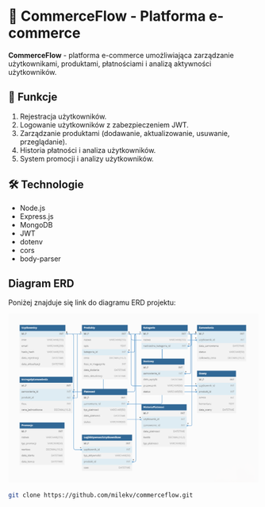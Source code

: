 # 🚀 CommerceFlow - Platforma e-commerce

**CommerceFlow** - platforma e-commerce umożliwiająca zarządzanie użytkownikami, produktami, płatnościami i analizą aktywności użytkowników.

## 📌 Funkcje

1. Rejestracja użytkowników.
2. Logowanie użytkowników z zabezpieczeniem JWT.
3. Zarządzanie produktami (dodawanie, aktualizowanie, usuwanie, przeglądanie).
4. Historia płatności i analiza użytkowników.
5. System promocji i analizy użytkowników.

## 🛠️ Technologie

- Node.js
- Express.js
- MongoDB
- JWT
- dotenv
- cors
- body-parser
## Diagram ERD
Poniżej znajduje się link do diagramu ERD projektu:

![Diagram ERD](CommerceFlow.png)

```bash
git clone https://github.com/milekv/commerceflow.git
